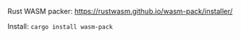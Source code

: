 

Rust WASM packer: https://rustwasm.github.io/wasm-pack/installer/

Install: `cargo install wasm-pack`